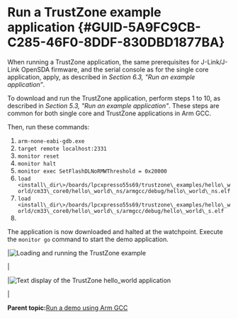 # Run a TrustZone example application {#GUID-5A9FC9CB-C285-46F0-8DDF-830DBD1877BA}

When running a TrustZone application, the same prerequisites for J-Link/J-Link OpenSDA firmware, and the serial console as for the single core application, apply, as described in *Section 6.3, "Run an example application”*.

To download and run the TrustZone application, perform steps 1 to 10, as described in *Section 5.3, "Run an example application"*. These steps are common for both single core and TrustZone applications in Arm GCC.

Then, run these commands:

1.  `arm-none-eabi-gdb.exe`
2.  `target remote localhost:2331`
3.  `monitor reset`
4.  `monitor halt`
5.  `monitor exec SetFlashDLNoRMWThreshold = 0x20000`
6.  `load <install\_dir\>/boards/lpcxpresso55s69/trustzone\_examples/hello\_world/cm33\_core0/hello\_world\_ns/armgcc/debug/hello\_world\_ns.elf`
7.  `load <install\_dir\>/boards/lpcxpresso55s69/trustzone\_examples/hello\_world/cm33\_core0/hello\_world\_s/armgcc/debug/hello\_world\_s.elf`
8.  
The application is now downloaded and halted at the watchpoint. Execute the `monitor go` command to start the demo application.

|![](../images/loading_and_running_trustzone_example_lpc55xx.png "Loading and running the
									TrustZone
									example")

|

|![](../images/text_display_trustzone_hello_world_app_lpc55xx.png "Text display of the TrustZone
									hello_world application")

|

**Parent topic:**[Run a demo using Arm GCC](../topics/run_a_demo_using_arm__gcc.md)

